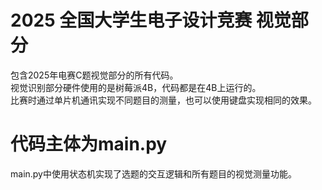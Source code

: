 # 2025 全国大学生电子设计竞赛 视觉部分
包含2025年电赛C题视觉部分的所有代码。<br>
视觉识别部分硬件使用的是树莓派4B，代码都是在4B上运行的。<br>
比赛时通过单片机通讯实现不同题目的测量，也可以使用键盘实现相同的效果。<br>

# 代码主体为main.py
main.py中使用状态机实现了选题的交互逻辑和所有题目的视觉测量功能。
